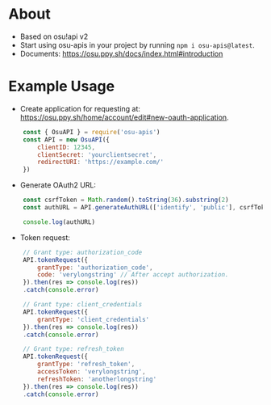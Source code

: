 # About
- Based on osu!api v2
- Start using osu-apis in your project by running `npm i osu-apis@latest`.
- Documents: https://osu.ppy.sh/docs/index.html#introduction
# Example Usage
- Create application for requesting at: https://osu.ppy.sh/home/account/edit#new-oauth-application.
```js 
    const { OsuAPI } = require('osu-apis')
    const API = new OsuAPI({
        clientID: 12345,
        clientSecret: 'yourclientsecret',
        redirectURI: 'https://example.com/'
    })
```
- Generate OAuth2 URL:
```js
    const csrfToken = Math.random().toString(36).substring(2)
    const authURL = API.generateAuthURL(['identify', 'public'], csrfToken)

    console.log(authURL)
```
- Token request:
```js
    // Grant type: authorization_code
    API.tokenRequest({
        grantType: 'authorization_code',
        code: 'verylongstring' // After accept authorization.
    }).then(res => console.log(res))
    .catch(console.error)

    // Grant type: client_credentials
    API.tokenRequest({
        grantType: 'client_credentials'
    }).then(res => console.log(res))
    .catch(console.error)

    // Grant type: refresh_token
    API.tokenRequest({
        grantType: 'refresh_token',
        accessToken: 'verylongstring',
        refreshToken: 'anotherlongstring'
    }).then(res => console.log(res))
    .catch(console.error)
```
